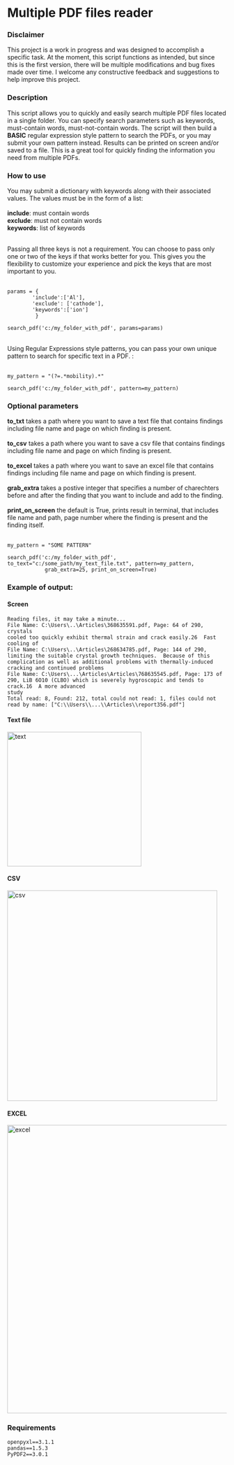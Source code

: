 # Multiple PDF files reader

### Disclaimer
This project is a work in progress and was designed to accomplish a specific task. At the moment, this script functions as intended, but since this is the first version, there will be multiple modifications and bug fixes made over time. I welcome any constructive feedback and suggestions to help improve this project.

### Description
This script allows you to quickly and easily search multiple PDF files located in a single folder. You can specify search parameters such as keywords, must-contain words, must-not-contain words. The script will then build a <b>BASIC</b> regular expression style pattern to search the PDFs, or you may submit your own pattern instead. Results can be printed on screen and/or saved to a file. This is a great tool for quickly finding the information you need from multiple PDFs.   

### How to use
You may submit a dictionary with keywords along with their associated values. The values must be in the form of a list: <br><br>
<b>include</b>: must contain words<br>
<b>exclude</b>: must not contain words<br>
<b>keywords</b>: list of keywords<br>

<br>
Passing all three keys is not a requirement. You can choose to pass only one or two of the keys if that works better for you. This gives you the flexibility to customize your experience and pick the keys that are most important to you.<br><br>

```
params = {
        'include':['Al'], 
        'exclude': ['cathode'], 
        'keywords':['ion']
         }
         
search_pdf('c:/my_folder_with_pdf', params=params)
```
<br>
Using Regular Expressions style patterns, you can pass your own unique pattern to search for specific text in a PDF. : <br><br>

```
my_pattern = "(?=.*mobility).*"

search_pdf('c:/my_folder_with_pdf', pattern=my_pattern)
```

### Optional parameters
<b>to_txt</b> takes a path where you want to save a text file that contains findings including file name and page on which finding is present.<br><br>
<b>to_csv</b> takes a path where you want to save a csv file that contains findings including file name and page on which finding is present.<br><br>
<b>to_excel</b> takes a path where you want to save an excel file that contains findings including file name and page on which finding is present.<br><br>
<b>grab_extra</b> takes a postive integer that specifies a number of charechters before and after the finding that you want to include and add to the finding.<br><br>
<b>print_on_screen</b> the default is True, prints result in terminal, that includes file name and path, page number where the finding is present and the finding itself.<br><br>

```
my_pattern = "SOME PATTERN"

search_pdf('c:/my_folder_with_pdf', to_text="c:/some_path/my_text_file.txt", pattern=my_pattern, 
            grab_extra=25, print_on_screen=True)
```

### Example of output:
#### Screen
```
Reading files, it may take a minute...
File Name: C:\Users\..\Articles\368635591.pdf, Page: 64 of 290, crystals 
cooled too quickly exhibit thermal strain and crack easily.26  Fast cooling of
File Name: C:\Users\..\Articles\268634785.pdf, Page: 144 of 290, limiting the suitable crystal growth techniques.  Because of this complication as well as additional problems with thermally-induced cracking and continued problems 
File Name: C:\Users\...\Articles\Articles\768635545.pdf, Page: 173 of 290, LiB 6O10 (CLBO) which is severely hygroscopic and tends to crack.16  A more advanced 
study
Total read: 8, Found: 212, total could not read: 1, files could not read by name: ["C:\\Users\\...\\Articles\\report356.pdf"]
```
#### Text file
<img width="308" alt="text" src="https://user-images.githubusercontent.com/86169204/228311462-09697381-84cb-448a-9b38-97e635d469d3.PNG">

#### CSV
<img width="482" alt="csv" src="https://user-images.githubusercontent.com/86169204/228311173-faebc08d-c37b-4e36-be05-888980c8cb67.PNG">

#### EXCEL
<img width="660" alt="excel" src="https://user-images.githubusercontent.com/86169204/228310802-3c33cc25-2797-4cb0-be76-214a8e713f3b.PNG">

### Requirements
```
openpyxl==3.1.1
pandas==1.5.3
PyPDF2==3.0.1
```
